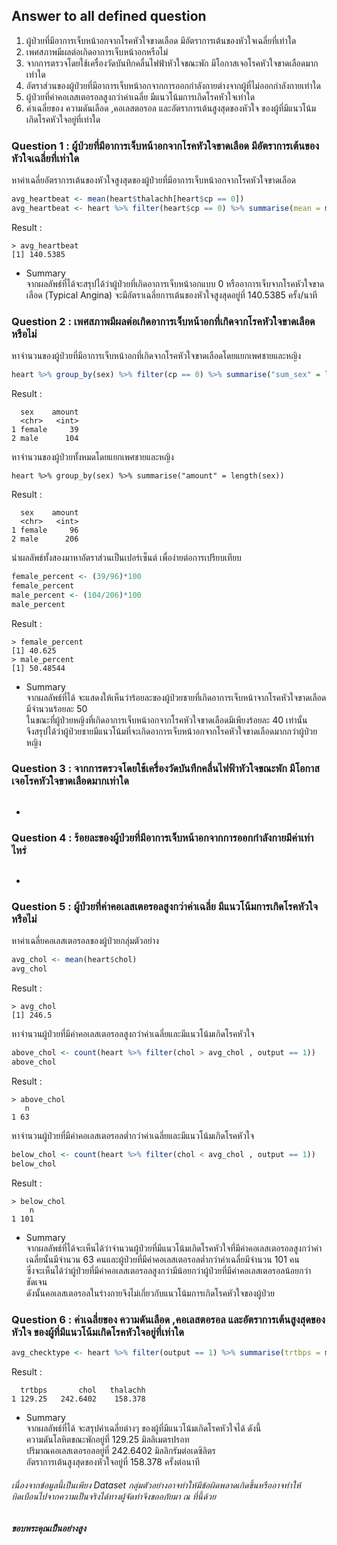 ## Answer to all defined question
1. ผู้ป่วยที่มีอาการเจ็บหน้าอกจากโรคหัวใจขาดเลือด มีอัตราการเต้นของหัวใจเฉลี่ยที่เท่าใด
2. เพศสภาพมีผลต่อเกิดอาการเจ็บหน้าอกหรือไม่
3. จากการตรวจโดยใช้เครื่องวัดบันทึกคลื่นไฟฟ้าหัวใจขณะพัก มีโอกาสเจอโรคหัวใจขาดเลือดมากเท่าใด
4. อัตราส่วนของผู้ป่วยที่มีอาการเจ็บหน้าอกจากการออกกำลังกายต่างจากผู้ที่ไม่ออกกำลังกายเท่าใด
5. ผู้ป่วยที่ค่าคอเลสเตอรอลสูงกว่าค่าเฉลี่ย มีแนวโน้มการเกิดโรคหัวใจเท่าใด
6. ค่าเฉลี่ยของ ความดันเลือด ,คอเลสตอรอล และอัตราการเต้นสูงสุดของหัวใจ ของผู้ที่มีแนวโน้มเกิดโรคหัวใจอยู่ที่เท่าใด

### Question 1 : ผู้ป่วยที่มีอาการเจ็บหน้าอกจากโรคหัวใจขาดเลือด มีอัตราการเต้นของหัวใจเฉลี่ยที่เท่าใด
หาค่าเฉลี่ยอัตราการเต้นของหัวใจสูงสุดของผู้ป่วยที่มีอาการเจ็บหน้าอกจากโรคหัวใจขาดเลือด
```r
avg_heartbeat <- mean(heart$thalachh[heart$cp == 0])
avg_heartbeat <- heart %>% filter(heart$cp == 0) %>% summarise(mean = mean(thalachh))
```
Result :
```
> avg_heartbeat
[1] 140.5385
```
* Summary</br>
 จากผลลัพธ์ที่ได้จะสรุปได้ว่าผู้ป่วยที่เกิดอาการเจ็บหน้าอกแบบ 0 หรืออาการเจ็บจากโรคหัวใจขาดเลือด (Typical Angina) จะมีอัตราเฉลี่ยการเต้นของหัวใจสูงสุดอยู่ที่ 140.5385 ครั้ง/นาที
### Question 2 : เพศสภาพมีผลต่อเกิดอาการเจ็บหน้าอกที่เกิดจากโรคหัวใจขาดเลือดหรือไม่
หาจำนวนของผู้ป่วยที่มีอาการเจ็บหน้าอกที่เกิดจากโรคหัวใจขาดเลือดโดยแยกเพศชายและหญิง
```r
heart %>% group_by(sex) %>% filter(cp == 0) %>% summarise("sum_sex" = length(sex))
```
Result :
```
  sex    amount
  <chr>   <int>
1 female     39
2 male      104
```
หาจำนวนของผู้ป่วยทั้งหมดโดยแยกเพศชายและหญิง
```
heart %>% group_by(sex) %>% summarise("amount" = length(sex))
```
Result :
```
  sex    amount
  <chr>   <int>
1 female     96
2 male      206
```
นำผลลัพธ์ทั้งสองมาหาอัตราส่วนเป็นเปอร์เซ็นต์ เพื่อง่ายต่อการเปรียบเทียบ
```r
female_percent <- (39/96)*100
female_percent
male_percent <- (104/206)*100
male_percent
```
Result :
```
> female_percent
[1] 40.625
> male_percent
[1] 50.48544
```
* Summary </br>
จากผลลัพธ์ที่ได้ จะแสดงให้เห็นว่าร้อยละของผู้ป่วยชายที่เกิดอาการเจ็บหน้าจากโรคหัวใจขาดเลือดมีจำนวนร้อยละ 50  </br>
ในขณะที่ผู้ป่วยหญิงที่เกิดอาการเจ็บหน้าอกจากโรคหัวใจขาดเลือดมีเพียงร้อยละ 40 เท่านั้น </br>
จึงสรุปได้ว่าผู้ป่วยชายมีแนวโน้มที่จะเกิดอาการเจ็บหน้าอกจากโรคหัวใจขาดเลือดมากกว่าผู้ป่วยหญิง
### Question 3 : จากการตรวจโดยใช้เครื่องวัดบันทึกคลื่นไฟฟ้าหัวใจขณะพัก มีโอกาสเจอโรคหัวใจขาดเลือดมากเท่าใด
```
```
*
### Question 4 : ร้อยละของผู้ป่วยที่มีอาการเจ็บหน้าอกจากการออกกำลังกายมีค่าเท่าไหร่
```
```
*
### Question 5 : ผู้ป่วยที่ค่าคอเลสเตอรอลสูงกว่าค่าเฉลี่ย มีแนวโน้มการเกิดโรคหัวใจหรือไม่
หาค่าเฉลี่ยคอเลสเตอรอลของผู้ป่วยกลุ่มตัวอย่าง
```r
avg_chol <- mean(heart$chol)
avg_chol
```
Result : 
```
> avg_chol
[1] 246.5
```
หาจำนวนผู้ป่วยที่มีค่าคอเลสเตอรอลสูงกว่าค่าเฉลี่ยและมีแนวโน้มเกิดโรคหัวใจ
```r
above_chol <- count(heart %>% filter(chol > avg_chol , output == 1))
above_chol
```
Result : 
```
> above_chol
   n
1 63
```
หาจำนวนผู้ป่วยที่มีค่าคอเลสเตอรอลต่ำกว่าค่าเฉลี่ยและมีแนวโน้มเกิดโรคหัวใจ
```r
below_chol <- count(heart %>% filter(chol < avg_chol , output == 1))
below_chol
```
Result : 
```
> below_chol
    n
1 101
```
* Summary </br>
จากผลลัพธ์ที่ได้จะเห็นได้ว่าจำนวนผู้ป่วยที่มีแนวโน้มเกิดโรคหัวใจที่มีค่าคอเลสเตอรอลสูงกว่าค่าเฉลี่ยนั้นมีจำนวน 63 คนและผู้ป่วยที่มีค่าคอเลสเตอรอลต่ำกว่าค่าเฉลี่ยมีจำนวน 101 คน </br>
ซึ่งจะเห็นได้ว่าผู้ป่วยที่มีค่าคอเลสเตอรอลสูงกว่ามีน้อยกว่าผู้ป่วยที่มีค่าคอเลสเตอรอลน้อยกว่าชัดเจน </br>
ดังนั้นคอเลสเตอรอลในร่างกายจึงไม่เกี่ยวกับแนวโน้มการเกิดโรคหัวใจของผู้ป่วย
### Question 6 : ค่าเฉลี่ยของ ความดันเลือด ,คอเลสตอรอล และอัตราการเต้นสูงสุดของหัวใจ ของผู้ที่มีแนวโน้มเกิดโรคหัวใจอยู่ที่เท่าใด
```r
avg_checktype <- heart %>% filter(output == 1) %>% summarise(trtbps = mean(trtbps) , chol = mean(chol) , fbs = mean(fbs))
```
Result :
```
  trtbps       chol   thalachh
1 129.25   242.6402    158.378
```
* Summary </br>
จากผลลัพธ์ที่ได้ จะสรุปค่าเฉลี่ยต่างๆ ของผู้ที่มีแนวโน้มเกิดโรคหัวใจได้ ดังนี้ </br>
ความดันโลหิตขณะพักอยู่ที่   129.25 มิลลิเมตรปรอท </br>
ปริมาณคอเลสเตอรอลอยู่ที่   242.6402 มิลลิกรัมต่อเดซิลิตร</br>
อัตราการเต้นสูงสุดของหัวใจอยู่ที่   158.378 ครั้งต่อนาที

###### เนื่องจากข้อมูลนี้เป็นเพียง Dataset กลุ่มตัวอย่างอาจทำให้มีข้อผิดพลาดเกิดขึ้นหรืออาจทำให้บิดเบือนไปจากความเป็นจริงได้ทางผู้จัดทำจึงขออภัยมา ณ ที่นี้ด้วย
##### ขอบพระคุณเป็นอย่างสูง
